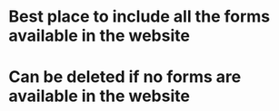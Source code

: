 # Best place to include all the forms available in the website
# Can be deleted if no forms are available in the website